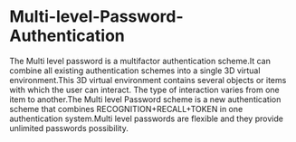 # Multi-level-Password-Authentication
The Multi level password is a multifactor authentication scheme.It can combine all existing authentication schemes into a single 3D virtual environment.This 3D virtual environment contains several objects or items with which the user can interact.
The type of interaction varies from one item to another.The Multi level Password scheme is a new authentication scheme that combines RECOGNITION+RECALL+TOKEN in one authentication system.Multi level passwords are flexible and they provide unlimited passwords possibility.

